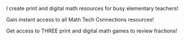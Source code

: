 I create print and digital math resources for busy elementary teachers!

Gain instant access to all Math Tech Connections resources!

Get access to THREE print and digital math games to review fractions!